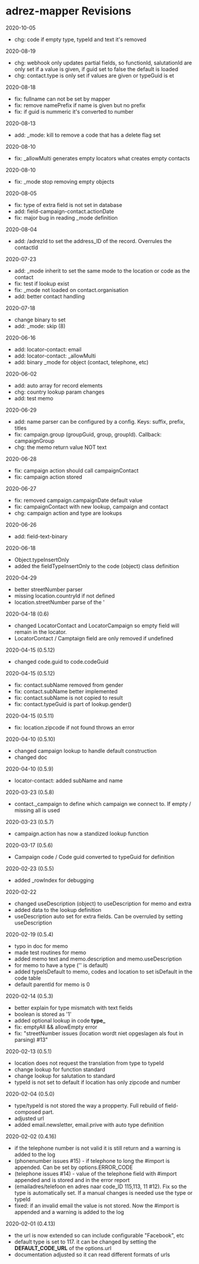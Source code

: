 # adrez-mapper Revisions

2020-10-05
- chg: code if empty type, typeId and text it's removed

2020-08-19
- chg: webhook only updates partial fields, so functionId, salutationId are only set if a value is given, if guid set to false the default is loaded
- chg: contact.type is only set if values are given or typeGuid is et

2020-08-18
- fix: fullname can not be set by mapper
- fix: remove namePrefix if name is given but no prefix
- fix: if guid is nummeric it's converted to number

2020-08-13
- add: _mode: kill to remove a code that has a delete flag set

2020-08-10
- fix: _allowMulti generates empty locators what creates empty contacts

2020-08-10
- fix: _mode stop removing empty objects

2020-08-05
- fix: type of extra field is not set in database
- add: field-campaign-contact.actionDate
- fix: major bug in reading _mode definition

2020-08-04
- add: /adrezId to set the address_ID of the record. Overrules the contactId

2020-07-23
- add: _mode inherit to set the same mode to the location or code as the contact
- fix: test if lookup exist
- fix: _mode not loaded on contact.organisation
- add: better contact handling

2020-07-18
- change binary to set
- add: _mode: skip (8)

2020-06-16
- add: locator-contact: email
- add: locator-contact: _allowMulti
- add: binary _mode for object (contact, telephone, etc)

2020-06-02
- add: auto array for record elements
- chg: country lookup param changes
- add: test memo

2020-06-29
- add: name parser can be configured by a config. Keys: suffix, prefix, titles 
- fix: campaign.group (groupGuid, group, groupId). Callback: campaignGroup
- chg: the memo return value NOT text

2020-06-28
- fix: campaign action should call campaignContact
- fix: campaign action stored

2020-06-27
- fix: removed campaign.campaignDate default value
- fix: campaignContact with new lookup, campaign and contact
- chg: campaign action and type are lookups

2020-06-26
- add: field-text-binary

2020-06-18
- Object.typeInsertOnly
- added the fieldTypeInsertOnly to the code (object) class definition

2020-04-29
- better streetNumber parser
- missing location.countryId if not defined
- location.streetNumber parse of the '

2020-04-18 (0.6)
- changed LocatorContact and LocatorCampaign so empty field will remain in the locator.
- LocatorContact / Camptaign field are only removed if undefined

2020-04-15 (0.5.12)
- changed code.guid to code.codeGuid

2020-04-15 (0.5.12)
- fix: contact.subName removed from gender
- fix: contact.subName better implemented
- fix: contact.subName is not copied to result
- fix: contact.typeGuid is part of lookup.gender()


2020-04-15 (0.5.11)
- fix: location.zipcode if not found throws an error

2020-04-10 (0.5.10)
- changed campaign lookup to handle default construction
- changed doc

2020-04-10 (0.5.9)
- locator-contact: added subName and name


2020-03-23 (0.5.8)
- contact._campaign to define which campaign we connect to. If empty / missing all is used

2020-03-23 (0.5.7)
- campaign.action has now a standized lookup function


2020-03-17 (0.5.6)
- Campaign code / Code guid converted to typeGuid for definition

2020-02-23 (0.5.5)
- added _rowIndex for debugging

2020-02-22
- changed useDescription (object) to useDescription for memo and extra
- added data to the lookup definition
- useDescription auto set for extra fields. Can be overruled by setting useDescription

2020-02-19 (0.5.4)
- typo in doc for memo
- made test routines for memo
- added memo text and memo.description and memo.useDescription
- for memo to have a type ('' is default)
- added typeIsDefault to memo, codes and location to set isDefault in the code table
- default parentId for memo is 0

2020-02-14 (0.5.3)
- better explain for type mismatch with text fields
- boolean is stored as  '1'
- added optional lookup in code **type_**
- fix: emptyAll && allowEmpty error
- fix: "streetNumber issues (location wordt niet opgeslagen als fout in parsing) #13"

2020-02-13 (0.5.1)
- location does not request the translation from type to typeId
- change lookup for function standard
- change lookup for salutation to standard
- typeId is not set to default if location has only zipcode and number

2020-02-04 (0.5.0)
- type/typeId is not stored the way a propperty. Full rebuild of field-composed part.
- adjusted url
- added email.newsletter, email.prive with auto type definition

2020-02-02 (0.4.16)
- if the telephone number is not valid it is still return and a warning is added to the log
- (phonenumber issues #15) - if telephone to long the #import is appended. Can be set by options.ERROR_CODE
- (telephone issues #14) - value of the telephone field with #import appended and is stored and in the error report
- (emailadres/telefoon en adres naar code_ID 115,113, 11 #12). Fix so the type is automatically set.
If a manual changes is needed use the type or typeId
- fixed: if an invalid email the value is not stored. Now the #import is appended and a warning is added to the log

2020-02-01 (0.4.13)
- the url is now extended so can include configurable "Facebook", etc
- default type is set to 117. it can be changed by setting the **DEFAULT_CODE_URL** of the options.url 
- documentation adjusted so it can read different formats of urls
